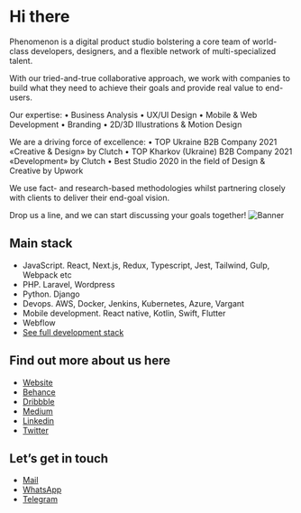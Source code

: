 # Hi there

Phenomenon is a digital product studio bolstering a core team of world-class developers, designers, and a flexible network of multi-specialized talent. 

With our tried-and-true collaborative approach, we work with companies to build what they need to achieve their goals and provide real value to end-users.
 
Our expertise:
• Business Analysis
• UX/UI Design
• Mobile & Web Development
• Branding
• 2D/3D Illustrations & Motion Design
 
We are a driving force of excellence:
• TOP Ukraine В2В Company 2021 «Сreative & Design» by Clutch
• TOP Kharkov (Ukraine) В2В Company 2021 «Development» by Clutch
• Best Studio 2020 in the field of Design & Creative by Upwork
 
We use fact- and research-based methodologies whilst partnering closely with clients to deliver their end-goal vision. 
 
Drop us a line, and we can start discussing your goals together!
![Banner](https://phenomenonstudio.com/wp-content/uploads/2022/07/Git.png)

## Main stack
- JavaScript. React, Next.js, Redux, Typescript, Jest, Tailwind, Gulp, Webpack etc
- PHP. Laravel, Wordpress
- Python. Django
- Devops. AWS, Docker, Jenkins, Kubernetes, Azure, Vargant
- Mobile development. React native, Kotlin, Swift, Flutter
- Webflow
- [See full development stack](https://www.canva.com/design/DAEwvqzKl9Y/7-YmIzCT-wMEafmyj9eFbQ/view)



## Find out more about us here

- [Website](https://phenomenonstudio.com/?utm_source=github&utm_medium=smm&utm_campaign=page)
- [Behance](https://www.behance.net/phenomenon-studio)
- [Dribbble](https://dribbble.com/phenomenonstudio/)
- [Medium](https://phenomenon-studio.medium.com/)
- [Linkedin](https://www.linkedin.com/company/phenomenonstudio/mycompany/)
- [Twitter](https://twitter.com/phenomenonstud1)

## Let’s get in touch

- [Mail](mailto:hello@phenomenon-studio.com?subject=[GitHub])
- [WhatsApp](https://api.whatsapp.com/send/?phone=380501625038)
- [Telegram](https://t.me/phenomenon_studio)
